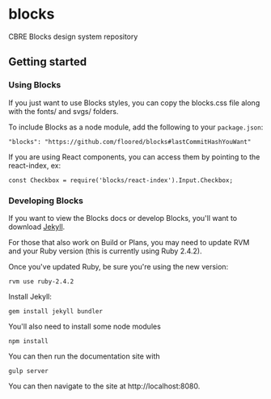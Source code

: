 # blocks

CBRE Blocks design system repository

## Getting started

### Using Blocks

If you just want to use Blocks styles, you can copy the blocks.css file along with the fonts/ and svgs/ folders.

To include Blocks as a node module, add the following to your `package.json`:
```
"blocks": "https://github.com/floored/blocks#lastCommitHashYouWant"
```

If you are using React components, you can access them by pointing to the react-index, ex:
```
const Checkbox = require('blocks/react-index').Input.Checkbox;
```

### Developing Blocks

If you want to view the Blocks docs or develop Blocks, you'll want to download [Jekyll](https://jekyllrb.com/).

For those that also work on Build or Plans, you may need to update RVM and your Ruby version (this is currently using Ruby 2.4.2).

Once you've updated Ruby, be sure you're using the new version:
```
rvm use ruby-2.4.2
```

Install Jekyll:
```
gem install jekyll bundler
```

You'll also need to install some node modules

```
npm install
```

You can then run the documentation site with

```
gulp server
```

You can then navigate to the site at http://localhost:8080.
